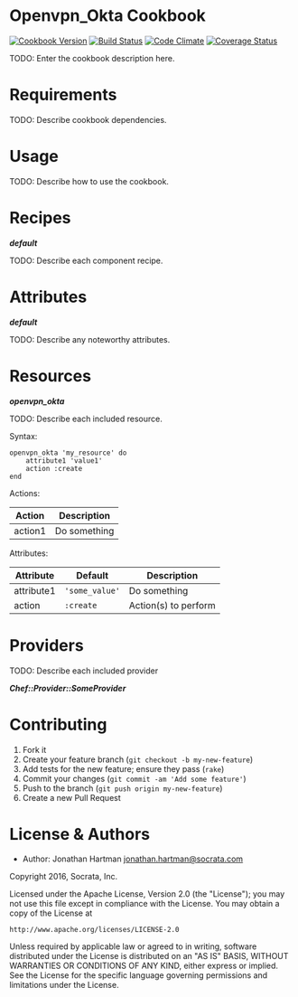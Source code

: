 Openvpn_Okta Cookbook
=====================
[![Cookbook Version](https://img.shields.io/cookbook/v/openvpn_okta.svg)][cookbook]
[![Build Status](https://img.shields.io/travis/socrata-cookbooks/openvpn_okta.svg)][travis]
[![Code Climate](https://img.shields.io/codeclimate/github/socrata-cookbooks/openvpn_okta.svg)][codeclimate]
[![Coverage Status](https://img.shields.io/coveralls/socrata-cookbooks/openvpn_okta.svg)][coveralls]

[cookbook]: https://supermarket.chef.io/cookbooks/openvpn_okta
[travis]: https://travis-ci.org/socrata-cookbooks/openvpn_okta
[codeclimate]: https://codeclimate.com/github/socrata-cookbooks/openvpn_okta
[coveralls]: https://coveralls.io/r/socrata-cookbooks/openvpn_okta

TODO: Enter the cookbook description here.

Requirements
============

TODO: Describe cookbook dependencies.

Usage
=====

TODO: Describe how to use the cookbook.

Recipes
=======

***default***

TODO: Describe each component recipe.

Attributes
==========

***default***

TODO: Describe any noteworthy attributes.

Resources
=========

***openvpn_okta***

TODO: Describe each included resource.

Syntax:

    openvpn_okta 'my_resource' do
        attribute1 'value1'
        action :create
    end

Actions:

| Action  | Description  |
|---------|--------------|
| action1 | Do something |

Attributes:

| Attribute  | Default        | Description          |
|------------|----------------|----------------------|
| attribute1 | `'some_value'` | Do something         |
| action     | `:create`      | Action(s) to perform |

Providers
=========

TODO: Describe each included provider

***Chef::Provider::SomeProvider***

Contributing
============

1. Fork it
2. Create your feature branch (`git checkout -b my-new-feature`)
3. Add tests for the new feature; ensure they pass (`rake`)
4. Commit your changes (`git commit -am 'Add some feature'`)
5. Push to the branch (`git push origin my-new-feature`)
6. Create a new Pull Request

License & Authors
=================
- Author: Jonathan Hartman <jonathan.hartman@socrata.com>

Copyright 2016, Socrata, Inc.

Licensed under the Apache License, Version 2.0 (the "License");
you may not use this file except in compliance with the License.
You may obtain a copy of the License at

    http://www.apache.org/licenses/LICENSE-2.0

Unless required by applicable law or agreed to in writing, software
distributed under the License is distributed on an "AS IS" BASIS,
WITHOUT WARRANTIES OR CONDITIONS OF ANY KIND, either express or implied.
See the License for the specific language governing permissions and
limitations under the License.
